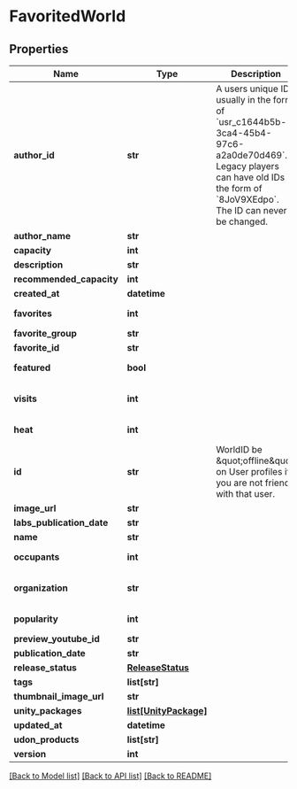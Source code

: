 # FavoritedWorld



## Properties
Name | Type | Description | Notes
------------ | ------------- | ------------- | -------------
**author_id** | **str** | A users unique ID, usually in the form of &#x60;usr_c1644b5b-3ca4-45b4-97c6-a2a0de70d469&#x60;. Legacy players can have old IDs in the form of &#x60;8JoV9XEdpo&#x60;. The ID can never be changed. | 
**author_name** | **str** |  | 
**capacity** | **int** |  | 
**description** | **str** |  | 
**recommended_capacity** | **int** |  | [optional] 
**created_at** | **datetime** |  | 
**favorites** | **int** |  | [default to 0]
**favorite_group** | **str** |  | 
**favorite_id** | **str** |  | 
**featured** | **bool** |  | [default to False]
**visits** | **int** |  | [optional] [default to 0]
**heat** | **int** |  | [default to 0]
**id** | **str** | WorldID be \&quot;offline\&quot; on User profiles if you are not friends with that user. | 
**image_url** | **str** |  | 
**labs_publication_date** | **str** |  | 
**name** | **str** |  | 
**occupants** | **int** |  | [default to 0]
**organization** | **str** |  | [default to 'vrchat']
**popularity** | **int** |  | [default to 0]
**preview_youtube_id** | **str** |  | [optional] 
**publication_date** | **str** |  | 
**release_status** | [**ReleaseStatus**](ReleaseStatus.md) |  | 
**tags** | **list[str]** |   | 
**thumbnail_image_url** | **str** |  | 
**unity_packages** | [**list[UnityPackage]**](UnityPackage.md) |   | 
**updated_at** | **datetime** |  | 
**udon_products** | **list[str]** |  | [optional] 
**version** | **int** |  | 

[[Back to Model list]](../README.md#documentation-for-models) [[Back to API list]](../README.md#documentation-for-api-endpoints) [[Back to README]](../README.md)


